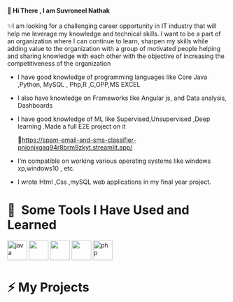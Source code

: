 #### 👯 Hi There , I am Suvroneel Nathak

✨I am looking for a challenging career opportunity in IT industry that will help me leverage my knowledge and technical skills. I want to be a part of an organization where I can continue to learn, sharpen my skills while adding value to the organization with a group of motivated people helping and sharing knowledge with each other with the objective of increasing the competitiveness of the organization

- I have good knowledge of programming languages like Core Java ,Python, MySQL , Php,R ,C,OPP,MS EXCEL
- I also have knowledge on Frameworks like Angular js, and Data analysis, Dashboards  
- I have good knowledge of ML like Supervised,Unsupervised ,Deep learning .Made a full E2E project on it

  🔗https://spam-email-and-sms-classifier-pnionjxgaq94r8brm9zkyt.streamlit.app/
  
- I’m compatible on working various operating systems like windows xp,windows10 , etc.

- I wrote Html ,Css  ,mySQL web applications in my final year project.


<!--
**Suvroneel/Suvroneel** is a ✨ _special_ ✨ repository because its `README.md` (this file) appears on your GitHub profile.

Here are some ideas to get you started:

 I’m currently working on Ml project
- 🌱 I’m currently learning ...
-  I’m looking to collaborate on ...
- 🤔 I’m looking for help with ...
- 💬 Ask me about ...
- 📫 How to reach me: ...
- 😄 Pronouns: ...
-  Fun fact: ...
-->

<h1> 🚀 &nbsp;Some Tools I Have Used and Learned</h1>
<p align="left">

<img src="https://cdn.jsdelivr.net/gh/devicons/devicon/icons/java/java-original.svg" alt ="java" width="45" height="45"  />

<img src="https://cdn.jsdelivr.net/gh/devicons/devicon/icons/python/python-original-wordmark.svg" width="45" height="45"/>
<img src="https://cdn.jsdelivr.net/gh/devicons/devicon/icons/angularjs/angularjs-original.svg" width="45" height="45"/>
<img src="https://cdn.jsdelivr.net/gh/devicons/devicon/icons/mysql/mysql-original-wordmark.svg" width="45" height="45"/>

          
<img src="https://cdn.jsdelivr.net/gh/devicons/devicon/icons/php/php-original.svg" alt="php" width="45" height="45"/>
</p>

<h1> ⚡ My Projects</h1>
<p align="left">

